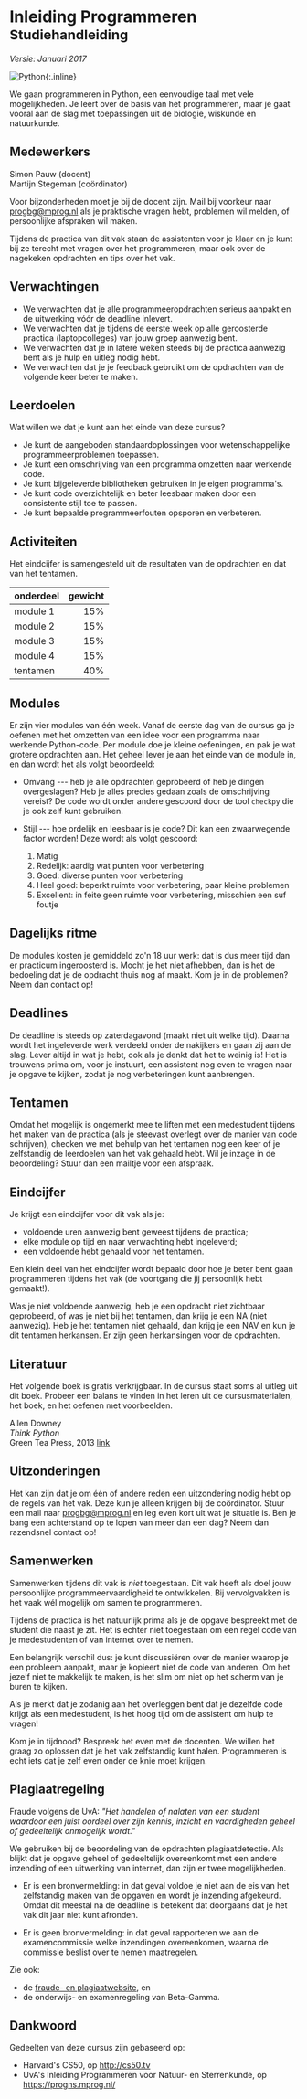 # Inleiding Programmeren<br><small>Studiehandleiding</small>

*Versie: Januari 2017*

![Python](python-logo.png){:.inline}  

We gaan programmeren in Python, een eenvoudige taal met vele mogelijkheden. Je leert over de basis van het programmeren, maar je gaat vooral aan de slag met toepassingen uit de biologie, wiskunde en natuurkunde.

## Medewerkers

Simon Pauw (docent)  
Martijn Stegeman (coördinator)

Voor bijzonderheden moet je bij de docent zijn. Mail bij voorkeur naar <progbg@mprog.nl> als je praktische vragen hebt, problemen wil melden, of persoonlijke afspraken wil maken.

Tijdens de practica van dit vak staan de assistenten voor je klaar en je kunt bij ze terecht met vragen over het programmeren, maar ook over de nagekeken opdrachten en tips over het vak.

## Verwachtingen

- We verwachten dat je alle programmeeropdrachten serieus aanpakt en de uitwerking vóór de deadline inlevert.
- We verwachten dat je tijdens de eerste week op alle geroosterde practica (laptopcolleges) van jouw groep aanwezig bent.
- We verwachten dat je in latere weken steeds bij de practica aanwezig bent als je hulp en uitleg nodig hebt.
- We verwachten dat je je feedback gebruikt om de opdrachten van de volgende keer beter te maken.

## Leerdoelen

Wat willen we dat je kunt aan het einde van deze cursus?

* Je kunt de aangeboden standaardoplossingen voor wetenschappelijke programmeerproblemen toepassen.
* Je kunt een omschrijving van een programma omzetten naar werkende code.
* Je kunt bijgeleverde bibliotheken gebruiken in je eigen programma's.
* Je kunt code overzichtelijk en beter leesbaar maken door een
  consistente stijl toe te passen.
* Je kunt bepaalde programmeerfouten opsporen en verbeteren.

## Activiteiten

Het eindcijfer is samengesteld uit de resultaten van de opdrachten en dat van het tentamen.

| onderdeel | gewicht |  
| --------- | ------: |  
| module 1  |     15% |  
| module 2  |     15% |  
| module 3  |     15% |  
| module 4  |     15% |  
| tentamen  |     40% |  

## Modules

Er zijn vier modules van één week. Vanaf de eerste dag van de cursus ga je oefenen met het omzetten van een idee voor een programma naar werkende Python-code. Per module doe je kleine oefeningen, en pak je wat grotere opdrachten aan. Het geheel lever je aan het einde van de module in, en dan wordt het als volgt beoordeeld:

* Omvang --- heb je alle opdrachten geprobeerd of heb je dingen overgeslagen?
  Heb je alles precies gedaan zoals de omschrijving vereist? De code wordt onder andere gescoord door de tool `checkpy` die je ook zelf kunt gebruiken.

* Stijl --- hoe ordelijk en leesbaar is je code? Dit kan een zwaarwegende factor worden! Deze wordt als volgt gescoord:

	1. Matig
	2. Redelijk: aardig wat punten voor verbetering
	3. Goed: diverse punten voor verbetering
	4. Heel goed: beperkt ruimte voor verbetering, paar kleine problemen
	5. Excellent: in feite geen ruimte voor verbetering, misschien een suf foutje

## Dagelijks ritme

De modules kosten je gemiddeld zo'n 18 uur werk: dat is dus meer tijd dan er practicum ingeroosterd is. Mocht je het niet afhebben, dan is het de bedoeling dat je de opdracht thuis nog af maakt. Kom je in de problemen? Neem dan contact op!

## Deadlines

De deadline is steeds op zaterdagavond (maakt niet uit welke tijd). Daarna wordt het ingeleverde werk verdeeld onder de nakijkers en gaan zij aan de slag. Lever altijd in wat je hebt, ook als je denkt dat het te weinig is! Het is trouwens prima om, voor je instuurt, een assistent nog even te vragen naar je opgave te kijken, zodat je nog verbeteringen kunt aanbrengen.

## Tentamen

Omdat het mogelijk is ongemerkt mee te liften met een medestudent tijdens het maken van de practica (als je steevast overlegt over de manier van code schrijven), checken we met behulp van het tentamen nog een keer of je zelfstandig de leerdoelen van het vak gehaald hebt. Wil je inzage in de beoordeling? Stuur dan een mailtje voor een afspraak.

## Eindcijfer

Je krijgt een eindcijfer voor dit vak als je:

* voldoende uren aanwezig bent geweest tijdens de practica;
* elke module op tijd en naar verwachting hebt ingeleverd;
* een voldoende hebt gehaald voor het tentamen.

Een klein deel van het eindcijfer wordt bepaald door hoe je beter bent gaan programmeren tijdens het vak (de voortgang die jij persoonlijk hebt gemaakt!).

Was je niet voldoende aanwezig, heb je een opdracht niet zichtbaar geprobeerd, of was je niet bij het tentamen, dan krijg je een NA (niet aanwezig). Heb je het tentamen niet gehaald, dan krijg je een NAV en kun je dit tentamen herkansen. Er zijn geen herkansingen voor de opdrachten.

## Literatuur

Het volgende boek is gratis verkrijgbaar. In de cursus staat soms al uitleg uit dit boek. Probeer een balans te vinden in het leren uit de cursusmaterialen, het boek, en het oefenen met voorbeelden.

Allen Downey  
*Think Python*  
Green Tea Press, 2013
[link](http://greenteapress.com/thinkpython/html/index.html)

## Uitzonderingen

Het kan zijn dat je om één of andere reden een uitzondering nodig hebt op de regels van het vak. Deze kun je alleen krijgen bij de coördinator. Stuur een mail naar <progbg@mprog.nl> en leg even kort uit wat je situatie is. Ben je bang een achterstand op te lopen van meer dan een dag? Neem dan razendsnel contact op!

## Samenwerken

Samenwerken tijdens dit vak is *niet* toegestaan. Dit vak heeft als doel jouw
persoonlijke programmeervaardigheid te ontwikkelen. Bij vervolgvakken is het
vaak wél mogelijk om samen te programmeren.

Tijdens de practica is het natuurlijk prima als je de opgave bespreekt met de
student die naast je zit. Het is echter niet toegestaan om een regel
code van je medestudenten of van internet over te nemen.

Een belangrijk verschil dus: je kunt discussiëren over de manier waarop je een
probleem aanpakt, maar je kopieert niet de code van anderen. Om het jezelf niet
te makkelijk te maken, is het slim om niet op het scherm van je buren te kijken.

Als je merkt dat je zodanig aan het overleggen bent dat je dezelfde code krijgt
als een medestudent, is het hoog tijd om de assistent om hulp te vragen!

Kom je in tijdnood? Bespreek het even met de docenten. We willen het graag zo
oplossen dat je het vak zelfstandig kunt halen. Programmeren is echt iets dat
je zelf even onder de knie moet krijgen.

## Plagiaatregeling

Fraude volgens de UvA: *"Het handelen of nalaten van een student waardoor een
juist oordeel over zijn kennis, inzicht en vaardigheden geheel of gedeeltelijk
onmogelijk wordt."*

We gebruiken bij de beoordeling van de opdrachten plagiaatdetectie. Als blijkt
dat je opgave geheel of gedeeltelijk overeenkomt met een andere inzending of een
uitwerking van internet, dan zijn er twee mogelijkheden.

* Er is een bronvermelding: in dat geval voldoe je niet aan de eis van het
  zelfstandig maken van de opgaven en wordt je inzending afgekeurd. Omdat dit
  meestal na de deadline is betekent dat doorgaans dat je het vak dit jaar niet
  kunt afronden.

* Er is geen bronvermelding: in dat geval rapporteren we aan de examencommissie
  welke inzendingen overeenkomen, waarna de commissie beslist over te nemen
  maatregelen.

Zie ook:

* de [fraude- en plagiaatwebsite](http://www.uva.nl/plagiaat), en
* de onderwijs- en examenregeling van Beta-Gamma.

## Dankwoord

Gedeelten van deze cursus zijn gebaseerd op:

- Harvard's CS50, op <http://cs50.tv>
- UvA's Inleiding Programmeren voor Natuur- en Sterrenkunde, op <https://progns.mprog.nl/>
